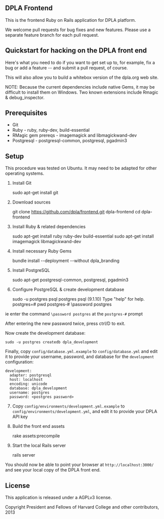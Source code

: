 DPLA Frontend
-------------
This is the frontend Ruby on Rails application for DPLA platform.

We welcome pull requests for bug fixes and new features.  Please use a
separate feature branch for each pull request.


Quickstart for hacking on the DPLA front end
--------------------------------------------

Here's what you need to do if you want to get set up to, for example, 
fix a bug or add a feature -- and submit a pull request, of course.

This will also allow you to build a whitebox version of the dpla.org
web site.

NOTE: Because the current dependencies include native Gems, it may be
difficult to install them on Windows. Two known extensions include 
Rmagic & debug_inspector.

Prerequisites
-------------
* Git
* Ruby - ruby, ruby-dev, build-essential
* RMagic gem prereqs - imagemagick and libmagickwand-dev
* Postgresql - postgresql-common, postgresql, pgadmin3

Setup
-----
This procedure was tested on Ubuntu.  It may need to be adapted for
other operating systems.

1. Install Git

    sudo apt-get install git

2. Download sources

    git clone https://github.com/dpla/frontend.git dpla-frontend
    cd dpla-frontend

3. Install Ruby & related dependencies

    sudo apt-get install ruby ruby-dev build-essential
    sudo apt-get install imagemagick libmagickwand-dev 

4. Install necessary Ruby Gems

    bundle install --deployment --without dpla_branding

5. Install PostgreSQL

    sudo apt-get postgresql-common, postgresql, pgadmin3

6. Configure PostgreSQL & create development database

    sudo -u postgres psql postgres
    psql (9.1.10)
    Type "help" for help.
    postgres=# pwd
    postgres-# \password postgres

ie enter the command `\password postgres` at the `postgres-#` prompt

After entering the new password twice, press ctrl/D to exit.

Now create the development database:

    sudo -u postgres createdb dpla_development

Finally, copy `config/database.yml.example` to `config/database.yml` and edit
it to provide your username, password, and database for the `development`
configuration:

    development:
      adapter: postgresql
      host: localhost
      encoding: unicode
      database: dpla_development
      username: postgres
      password: <postgres password>


7. Copy `config/environments/development.yml.example` to 
`config/environments/development.yml`, and edit it to provide your DPLA API key

8. Build the front end assets

    rake assets:precompile

9. Start the local Rails server

    rails server

You should now be able to point your browser at `http://localhost:3000/` and
see your local copy of the DPLA front end.


License
--------
This application is released under a AGPLv3 license.

Copyright President and Fellows of Harvard College and other contributors, 2013

